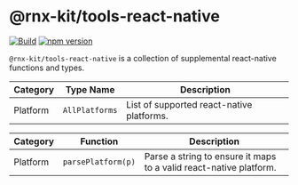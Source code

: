 # @rnx-kit/tools-react-native

[![Build](https://github.com/microsoft/rnx-kit/actions/workflows/build.yml/badge.svg)](https://github.com/microsoft/rnx-kit/actions/workflows/build.yml)
[![npm version](https://img.shields.io/npm/v/@rnx-kit/tools-react-native)](https://www.npmjs.com/package/@rnx-kit/tools-react-native)

`@rnx-kit/tools-react-native` is a collection of supplemental react-native
functions and types.

| Category | Type Name      | Description                               |
| -------- | -------------- | ----------------------------------------- |
| Platform | `AllPlatforms` | List of supported react-native platforms. |

| Category | Function           | Description                                                        |
| -------- | ------------------ | ------------------------------------------------------------------ |
| Platform | `parsePlatform(p)` | Parse a string to ensure it maps to a valid react-native platform. |
